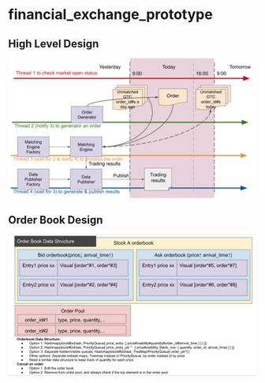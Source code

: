 # financial_exchange_prototype
## High Level Design
![Matching engine](./Images/High_level_Architecture.png)
## Order Book Design
![Matching engine](./Images/OrderBook.png)
